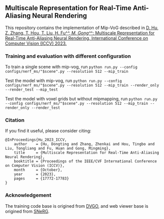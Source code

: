 ## Multiscale Representation for Real-Time Anti-Aliasing Neural Rendering

This repository contains the implementation of Mip-VoG described in
[D. Hu, Z. Zhang, T. Hou, T. Liu, H. Fu^*^, M. Gong^*^: Multiscale Representation for Real-Time Anti-Aliasing Neural Rendering. International Conference on Computer Vision (ICCV) 2023. ]([https://www.ecva.net/papers/eccv_2022/papers_ECCV/papers/136620229.pdf](https://openaccess.thecvf.com/content/ICCV2023/papers/Hu_Multiscale_Representation_for_Real-Time_Anti-Aliasing_Neural_Rendering_ICCV_2023_paper.pdf))


### Training and evaluation with different configuration

To train a single scene with mip-vog, run 
```python run.py --config configs/nerf_ms/"$scene".py --resolution 512 --mip_train```

Test the model with mip-vog, run 
```python run.py --config configs/nerf_ms/"$scene".py --resolution 512 --mip_train --render_only --render_test --mip_test```

Test the model with voxel grids but without mipmapping, run 
```python run.py --config configs/nerf_ms/"$scene".py --resolution 512 --mip_train --render_only --render_test```


### Citation
If you find it useful, please consider citing:
```
@InProceedings{Hu_2023_ICCV,
    author    = {Hu, Dongting and Zhang, Zhenkai and Hou, Tingbo and Liu, Tongliang and Fu, Huan and Gong, Mingming},
    title     = {Multiscale Representation for Real-Time Anti-Aliasing Neural Rendering},
    booktitle = {Proceedings of the IEEE/CVF International Conference on Computer Vision (ICCV)},
    month     = {October},
    year      = {2023},
    pages     = {17772-17783}
}
```

### Acknowledgement
The training code base is origined from [DVGO](https://github.com/sunset1995/DirectVoxGO), and web viewer base is origined from [SNeRG](https://github.com/google-research/google-research/tree/master/snerg).
